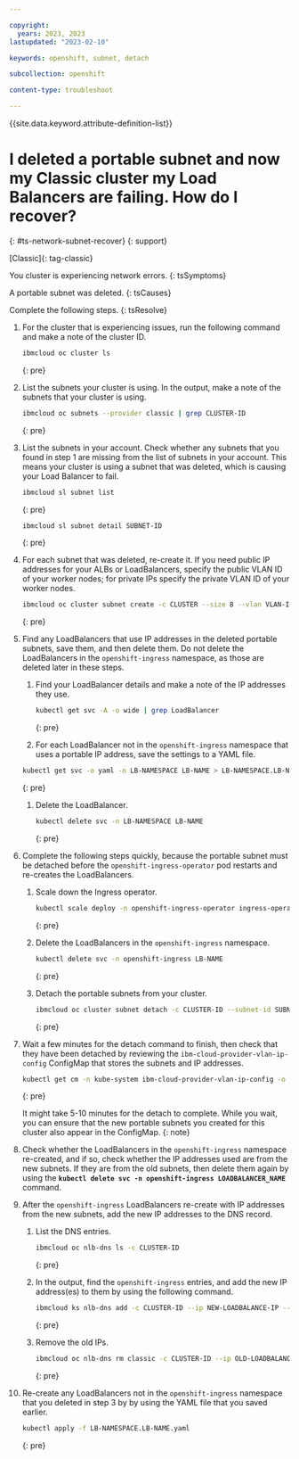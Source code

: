 ```yaml
---

copyright: 
  years: 2023, 2023
lastupdated: "2023-02-10"

keywords: openshift, subnet, detach

subcollection: openshift

content-type: troubleshoot

---
```


{{site.data.keyword.attribute-definition-list}}


# I deleted a portable subnet and now my Classic cluster my Load Balancers are failing. How do I recover?
{: #ts-network-subnet-recover}
{: support}

[Classic]{: tag-classic}

You cluster is experiencing network errors.
{: tsSymptoms}

A portable subnet was deleted.
{: tsCauses}

Complete the following steps.
{: tsResolve}


1. For the cluster that is experiencing issues, run the following command and make a note of the cluster ID.
    ```sh
    ibmcloud oc cluster ls
    ```
    {: pre}


1. List the subnets your cluster is using. In the output, make a note of the subnets that your cluster is using.
    ```sh
    ibmcloud oc subnets --provider classic | grep CLUSTER-ID
    ```
    {: pre}


1. List the subnets in your account. Check whether any subnets that you found in step 1 are missing from the list of subnets in your account. This means your cluster is using a subnet that was deleted, which is causing your Load Balancer to fail.
    
    ```sh
    ibmcloud sl subnet list
    ```
    {: pre}
    
    ```sh
    ibmcloud sl subnet detail SUBNET-ID
    ```
    {: pre}


1. For each subnet that was deleted, re-create it. If you need public IP addresses for your ALBs or LoadBalancers, specify the public VLAN ID of your worker nodes; for private IPs specify the private VLAN ID of your worker nodes.
    ```sh
    ibmcloud oc cluster subnet create -c CLUSTER --size 8 --vlan VLAN-ID
    ```
    {: pre}




1. Find any LoadBalancers that use IP addresses in the deleted portable subnets, save them, and then delete them. Do not delete the LoadBalancers in the `openshift-ingress` namespace, as those are deleted later in these steps.
    1. Find your LoadBalancer details and make a note of the IP addresses they use.
        ```sh
        kubectl get svc -A -o wide | grep LoadBalancer
        ```
        {: pre}
    
    1. For each LoadBalancer not in the `openshift-ingress` namespace that uses a portable IP address, save the settings to a YAML file.
      ```sh
      kubectl get svc -o yaml -n LB-NAMESPACE LB-NAME > LB-NAMESPACE.LB-NAME.yaml
      ```
      {: pre}

    1. Delete the LoadBalancer.
        ```sh
        kubectl delete svc -n LB-NAMESPACE LB-NAME
        ```
        {: pre}

1. Complete the following steps quickly, because the portable subnet must be detached before the `openshift-ingress-operator` pod restarts and re-creates the LoadBalancers.

    1. Scale down the Ingress operator.
        ```sh
        kubectl scale deploy -n openshift-ingress-operator ingress-operator --replicas 0
        ```
        {: pre}

    1. Delete the LoadBalancers in the `openshift-ingress` namespace.
        ```sh
        kubectl delete svc -n openshift-ingress LB-NAME
        ```
        {: pre}

    1. Detach the portable subnets from your cluster.
        ```sh
        ibmcloud oc cluster subnet detach -c CLUSTER-ID --subnet-id SUBNET-ID
        ```
        {: pre}


1. Wait a few minutes for the detach command to finish, then check that they have been detached by reviewing the `ibm-cloud-provider-vlan-ip-config` ConfigMap that stores the subnets and IP addresses.
    ```sh
    kubectl get cm -n kube-system ibm-cloud-provider-vlan-ip-config -o yaml
    ```
    {: pre}

    It might take 5-10 minutes for the detach to complete. While you wait, you can ensure that the new portable subnets you created for this cluster also appear in the ConfigMap.
    {: note}
  
1. Check whether the LoadBalancers in the `openshift-ingress` namespace re-created, and if so, check whether the IP addresses used are from the new subnets. If they are from the old subnets, then delete them again by using the **`kubectl delete svc -n openshift-ingress LOADBALANCER_NAME`** command.

1. After the `openshift-ingress` LoadBalancers  re-create with IP addresses from the new subnets, add the new IP addresses to the DNS record.

    1. List the DNS entries.
        ```sh
        ibmcloud oc nlb-dns ls -c CLUSTER-ID
        ```
        {: pre}

    1. In the output, find the `openshift-ingress` entries, and add the new IP address(es) to them by using the following command.
        ```sh
        ibmcloud ks nlb-dns add -c CLUSTER-ID --ip NEW-LOADBALANCE-IP --nlb-host INGRESS-DOMAIN-NAME
        ```
        {: pre}
        
    1. Remove the old IPs.
        ```sh
        ibmcloud oc nlb-dns rm classic -c CLUSTER-ID --ip OLD-LOADBALANCER-IP --nlb-host INGRESS-DOMAIN-NAME
        ```
        {: pre}

1. Re-create any LoadBalancers not in the `openshift-ingress` namespace that you deleted in step 3 by by using the YAML file that you saved earlier.
    ```sh
    kubectl apply -f LB-NAMESPACE.LB-NAME.yaml
    ```
    {: pre} 


